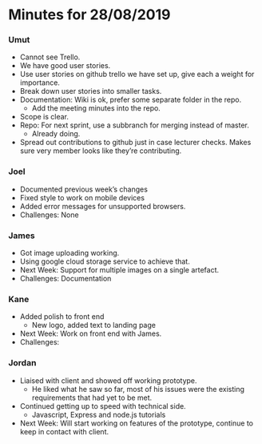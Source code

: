 # Minutes for 28/08/2019

### Umut
-	Cannot see Trello.
-	We have good user stories.
-	Use user stories on github trello we have set up, give each a weight for importance.
-	Break down user stories into smaller tasks.
-	Documentation: Wiki is ok, prefer some separate folder in the repo.
	-	Add the meeting minutes into the repo.
-	Scope is clear.
-	Repo: For next sprint, use a subbranch for merging instead of master.
	- Already doing.
-	Spread out contributions to github just in case lecturer checks. Makes sure very member looks like they’re contributing.

### Joel
-	Documented previous week’s changes
-	Fixed style to work on mobile devices
-	Added error messages for unsupported browsers.
-	Challenges: None

### James
-	Got image uploading working.
-	Using google cloud storage service to achieve that.
-	Next Week: Support for multiple images on a single artefact.
-	Challenges: Documentation

### Kane
-	Added polish to front end
	- New logo, added text to landing page
-	Next Week: Work on front end with James.
-	Challenges:

### Jordan
-	Liaised with client and showed off working prototype.
	- He liked what he saw so far, most of his issues were the existing requirements that had yet to be met.
-	Continued getting up to speed with technical side.
	-	Javascript, Express and node.js tutorials
-	Next Week: Will start working on features of the prototype, continue to keep in contact with client. 
